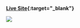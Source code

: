 **[Live Site](https://xbayazid.github.io/phone-hunter-api/){:target="_blank"}**

![](images/preview.png)
